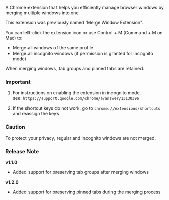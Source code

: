 A Chrome extension that helps you efficiently manage browser windows by merging
multiple windows into one.

This extension was previously named 'Merge Window Extension'.

You can left-click the extension icon or use Control + M (Command + M on Mac)
to:

- Merge all windows of the same profile
- Merge all incognito windows (if permission is granted for incognito mode)

When merging windows, tab groups and pinned tabs are retained.

### Important

1. For instructions on enabling the extension in incognito mode,\
   see: `https://support.google.com/chrome/a/answer/13130396`

2. If the shortcut keys do not work, go to `chrome://extensions/shortcuts` and
   reassign the keys

### Caution

To protect your privacy, regular and incognito windows are not merged.

### Release Note

**v1.1.0**

- Added support for preserving tab groups after merging windows

**v1.2.0**

- Added support for preserving pinned tabs during the merging process
